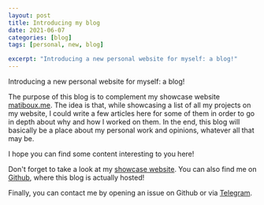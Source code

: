 ```yaml
---
layout: post
title: Introducing my blog
date: 2021-06-07
categories: [blog]
tags: [personal, new, blog]

excerpt: "Introducing a new personal website for myself: a blog!"
---
```


Introducing a new personal website for myself: a blog!

The purpose of this blog is to complement my showcase website [matiboux.me](https://matiboux.me). The idea is that, while showcasing a list of all my projects on my website, I could write a few articles here for some of them in order to go in depth about why and how I worked on them. In the end, this blog will basically be a place about my personal work and opinions, whatever all that may be.

I hope you can find some content interesting to you here!

Don't forget to take a look at my [showcase website](https://matiboux.me).
You can also find me on [Github](https://github.com/matiboux), where this blog is actually hosted!

Finally, you can contact me by opening an issue on Github or via [Telegram](https://t.me/Matiboux).
